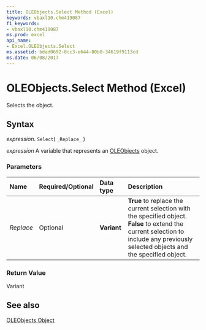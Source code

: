 ```yaml
---
title: OLEObjects.Select Method (Excel)
keywords: vbaxl10.chm419087
f1_keywords:
- vbaxl10.chm419087
ms.prod: excel
api_name:
- Excel.OLEObjects.Select
ms.assetid: bdad0692-8cc3-e644-80b0-34619f9113cd
ms.date: 06/08/2017
---
```



# OLEObjects.Select Method (Excel)

Selects the object.


## Syntax

 _expression_. `Select`( `_Replace_` )

 _expression_ A variable that represents an [OLEObjects](Excel.OLEObjects.md) object.


### Parameters



|Name|Required/Optional|Data type|Description|
|:-----|:-----|:-----|:-----|
| _Replace_|Optional| **Variant**| **True** to replace the current selection with the specified object. **False** to extend the current selection to include any previously selected objects and the specified object.|

### Return Value

Variant


## See also


[OLEObjects Object](Excel.OLEObjects.md)

